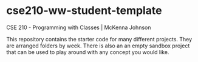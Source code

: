 # cse210-ww-student-template
CSE 210 - Programming with Classes | McKenna Johnson

This repository contains the starter code for many different projects. They are arranged folders by week. There is also an an empty sandbox project that can be used to play around with any concept you would like.
